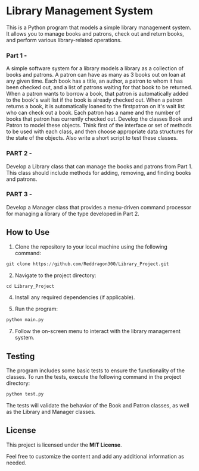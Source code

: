 # Library Management System

This is a Python program that models a simple library management system. It allows you to manage books and patrons, check out and return books, and perform various library-related operations.

### Part 1 - 
A simple software system for a library models a library as a collection of books and patrons.
A patron can have as many as 3 books out on loan at any given time. 
Each book has a title, an author, a patron to whom it has been checked out, and a list of patrons waiting for that book to be returned.
When a patron wants to borrow a book, that patron is automatically added to the book's wait list if the book is already checked out. 
When a patron returns a book, it is automatically loaned to the firstpatron on it's wait list who can check out a book.
Each patron has a name and the number of books that patron has currently checked out. Develop the classes Book and Patron to model these objects. 
Think first of the interface or set of methods to be used with each class, and then choose appropriate data structures for the state of the objects. 
Also write a short script to test these classes.

### PART 2 - 
Develop a Library class that can manage the books and patrons from Part 1. 
This class should include methods for adding, removing, and finding books and patrons.

### PART 3 - 
Develop a Manager class that provides a menu-driven command processor for managing a library of the type developed in Part 2.


## How to Use

1. Clone the repository to your local machine using the following command:
```python
git clone https://github.com/Reddragon300/Library_Project.git
```
2. Navigate to the project directory:
```python
cd Library_Project
```
4. Install any required dependencies (if applicable).

5. Run the program:
```python
python main.py
```
7. Follow the on-screen menu to interact with the library management system.

## Testing

The program includes some basic tests to ensure the functionality of the classes. To run the tests, execute the following command in the project directory:
```python
python test.py
```

The tests will validate the behavior of the Book and Patron classes, as well as the Library and Manager classes.

## License



This project is licensed under the **MIT License**.



Feel free to customize the content and add any additional information as needed.


